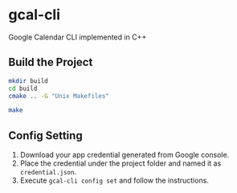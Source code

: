 # gcal-cli

Google Calendar CLI implemented in C++

## Build the Project

```sh
mkdir build
cd build
cmake .. -G "Unix Makefiles"

make
```

## Config Setting

1. Download your app credential generated from Google console.
2. Place the credential under the project folder and named it as `credential.json`.
3. Execute `gcal-cli config set` and follow the instructions.
